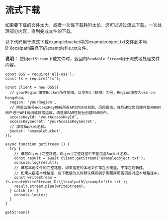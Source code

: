 # 流式下载

如果要下载的文件太大，或者一次性下载耗时太长，您可以通过流式下载，一次处理部分内容，直到完成文件的下载。

以下代码用于流式下载examplebucket中的exampleobject.txt文件到本地D:\\localpath路径下的examplefile.txt文件。

**说明：** 使用`getStream`下载文件时，返回的`Readable Stream`用于流式地处理文件内容。

```
const OSS = require('ali-oss');
const fs = require('fs');

const client = new OSS({
  // yourRegion填写Bucket所在地域。以华东1（杭州）为例，Region填写为oss-cn-hangzhou。
  region: 'yourRegion',
  // 阿里云账号AccessKey拥有所有API的访问权限，风险很高。强烈建议您创建并使用RAM用户进行API访问或日常运维，请登录RAM控制台创建RAM用户。
  accessKeyId: 'yourAccessKeyId',
  accessKeySecret: 'yourAccessKeySecret',
  // 填写Bucket名称。
  bucket: 'examplebucket',
});

async function getStream () {
  try {
    // 填写Object完整路径。Object完整路径中不能包含Bucket名称。
    const result = await client.getStream('exampleobject.txt');
    console.log(result);
    // 填写本地文件的完整路径。如果指定的本地文件存在会覆盖，不存在则新建。
    // 如果未指定本地路径，则下载后的文件默认保存到示例程序所属项目对应本地路径中。
    const writeStream = fs.createWriteStream('D:\\localpath\\examplefile.txt'); 
    result.stream.pipe(writeStream);
  } catch (e) {
    console.log(e);
  }
}

getStream()
        
```

